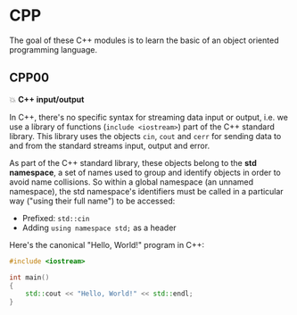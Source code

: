 # CPP

The goal of these C++ modules is to learn the basic of an object oriented programming language.

## CPP00

:collision: **C++ input/output**

In C++, there's no specific syntax for streaming data input or output, i.e. we use a library 
of functions (``include <iostream>``) part of the C++ standard library.
This library uses the objects ``cin``, ``cout`` and ``cerr`` for sending data to and from the standard
streams input, output and error.

As part of the C++ standard library, these objects belong to the **std namespace**, a set of names used
to group and identify objects in order to avoid name collisions. 
So within a global namespace (an unnamed namespace), the std namespace's identifiers must be called in
a particular way ("using their full name") to be accessed:
- Prefixed: ``std::cin``
- Adding ``using namespace std;`` as a header

Here's the canonical "Hello, World!" program in C++:
```C++
#include <iostream>

int main()
{
    std::cout << "Hello, World!" << std::endl;
}
```
